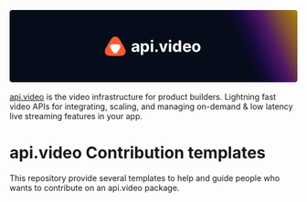 ![](https://github.com/apivideo/.github/blob/main/assets/apivideo_banner.png)

[api.video](https://api.video) is the video infrastructure for product builders. Lightning fast video APIs for integrating, scaling, and managing on-demand & low latency live streaming features in your app.

# api.video Contribution templates

This repository provide several templates to help and guide people who wants to contribute on an api.video package.

